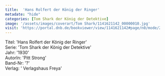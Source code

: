 ```yaml
---
title:  'Hans Rolfert der König der Ringer'
metadate: "hide"
categories: [Tom Shark der König der Detektive]
image: '/assets/images/coverart/Tom Shark/1141621142_00000010.jpg'
visit: 'https://portal.dnb.de/bookviewer/view/1141621142#page/n0/mode/2up'
---
```

Titel: 'Hans Rolfert der König der Ringer' <br>
Serie: 'Tom Shark der König der Detektive' <br>
Jahr: '1930' <br>
AutorIn: 'Pitt Strong' <br>
Band-Nr: '?' <br>
Verlag: ' Verlagshaus Freya'